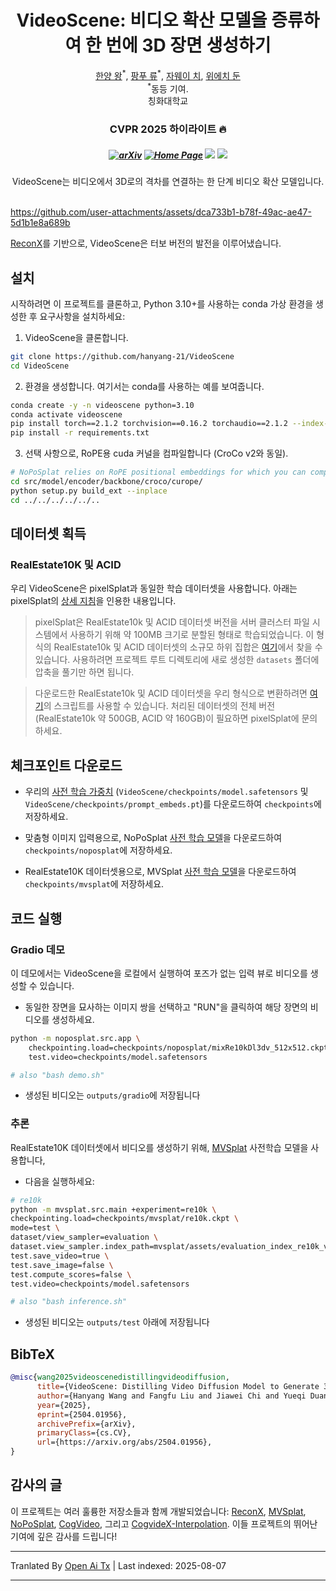 <p align="center">
  <h1 align="center">VideoScene: 비디오 확산 모델을 증류하여 한 번에 3D 장면 생성하기</h1>
  <p align="center">
    <a href="https://hanyang-21.github.io/">한양 왕</a><sup>*</sup>,
    <a href="https://liuff19.github.io/">팡푸 류</a><sup>*</sup>,
    <a href="https://github.com/hanyang-21/VideoScene">자웨이 치</a>,
    <a href="https://duanyueqi.github.io/">위에치 둔</a>
    <br>
    <sup>*</sup>동등 기여.
    <br>
    칭화대학교
  </p>
  <h3 align="center">CVPR 2025 하이라이트 🔥</h3>
  <h5 align="center">

[![arXiv](https://img.shields.io/badge/Arxiv-2403.20309-b31b1b.svg?logo=arXiv)](https://arxiv.org/abs/2504.01956) 
[![Home Page](https://img.shields.io/badge/Project-Website-green.svg)](https://hanyang-21.github.io/VideoScene)
<a><img src='https://img.shields.io/badge/License-MIT-blue'></a>
<a href='https://mp.weixin.qq.com/s/u6OUo5mHKPG6I3yYJPMC8Q'><img src='https://img.shields.io/badge/%E5%BE%AE%E4%BF%A1-%E4%B8%AD%E6%96%87%E4%BB%8B%E7%BB%8D-green'></a>

</h5>
  <!-- <h3 align="center"><a href="https://arxiv.org/abs/">논문</a> | <a href="">프로젝트 페이지</a> | <a href="">사전학습 모델</a> </h3> -->
<!--   <div align="center">
    <a href="https://news.ycombinator.com/item?id=41222655">
      <img
        alt="Featured on Hacker News"
        src="https://hackerbadge.vercel.app/api?id=41222655&type=dark"
      />
    </a>
  </div> -->

</p>

<div align="center">
VideoScene는 비디오에서 3D로의 격차를 연결하는 한 단계 비디오 확산 모델입니다.
</div>
</br>


https://github.com/user-attachments/assets/dca733b1-b78f-49ac-ae47-5d1b1e8a689b

[ReconX](https://github.com/liuff19/ReconX)를 기반으로, VideoScene은 터보 버전의 발전을 이루어냈습니다.



## 설치

시작하려면 이 프로젝트를 클론하고, Python 3.10+를 사용하는 conda 가상 환경을 생성한 후 요구사항을 설치하세요:

1. VideoScene을 클론합니다.
```bash
git clone https://github.com/hanyang-21/VideoScene
cd VideoScene
```
2. 환경을 생성합니다. 여기서는 conda를 사용하는 예를 보여줍니다.

```bash
conda create -y -n videoscene python=3.10
conda activate videoscene
pip install torch==2.1.2 torchvision==0.16.2 torchaudio==2.1.2 --index-url https://download.pytorch.org/whl/cu118
pip install -r requirements.txt
```

3. 선택 사항으로, RoPE용 cuda 커널을 컴파일합니다 (CroCo v2와 동일).
```bash
# NoPoSplat relies on RoPE positional embeddings for which you can compile some cuda kernels for faster runtime.
cd src/model/encoder/backbone/croco/curope/
python setup.py build_ext --inplace
cd ../../../../../..
```

## 데이터셋 획득

### RealEstate10K 및 ACID

우리 VideoScene은 pixelSplat과 동일한 학습 데이터셋을 사용합니다. 아래는 pixelSplat의 [상세 지침](https://github.com/dcharatan/pixelsplat?tab=readme-ov-file#acquiring-datasets)을 인용한 내용입니다.

> pixelSplat은 RealEstate10k 및 ACID 데이터셋 버전을 서버 클러스터 파일 시스템에서 사용하기 위해 약 100MB 크기로 분할된 형태로 학습되었습니다. 이 형식의 RealEstate10k 및 ACID 데이터셋의 소규모 하위 집합은 [여기](https://drive.google.com/drive/folders/1joiezNCyQK2BvWMnfwHJpm2V77c7iYGe?usp=sharing)에서 찾을 수 있습니다. 사용하려면 프로젝트 루트 디렉토리에 새로 생성한 `datasets` 폴더에 압축을 풀기만 하면 됩니다.

> 다운로드한 RealEstate10k 및 ACID 데이터셋을 우리 형식으로 변환하려면 [여기](https://github.com/dcharatan/real_estate_10k_tools)의 스크립트를 사용할 수 있습니다. 처리된 데이터셋의 전체 버전(RealEstate10k 약 500GB, ACID 약 160GB)이 필요하면 pixelSplat에 문의하세요.

## 체크포인트 다운로드

* 우리의 [사전 학습 가중치](https://wisemodel.cn/models/hanyang/VideoScene/file) (`VideoScene/checkpoints/model.safetensors` 및 `VideoScene/checkpoints/prompt_embeds.pt`)를 다운로드하여 `checkpoints`에 저장하세요.

* 맞춤형 이미지 입력용으로, NoPoSplat [사전 학습 모델](https://huggingface.co/botaoye/NoPoSplat/resolve/main/mixRe10kDl3dv_512x512.ckpt)을 다운로드하여 `checkpoints/noposplat`에 저장하세요.

* RealEstate10K 데이터셋용으로, MVSplat [사전 학습 모델](https://drive.google.com/drive/folders/14_E_5R6ojOWnLSrSVLVEMHnTiKsfddjU)을 다운로드하여 `checkpoints/mvsplat`에 저장하세요.

## 코드 실행

### Gradio 데모
이 데모에서는 VideoScene을 로컬에서 실행하여 포즈가 없는 입력 뷰로 비디오를 생성할 수 있습니다.

* 동일한 장면을 묘사하는 이미지 쌍을 선택하고 "RUN"을 클릭하여 해당 장면의 비디오를 생성하세요.


```bash
python -m noposplat.src.app \
    checkpointing.load=checkpoints/noposplat/mixRe10kDl3dv_512x512.ckpt \
    test.video=checkpoints/model.safetensors

# also "bash demo.sh"
```
* 생성된 비디오는 `outputs/gradio`에 저장됩니다

### 추론

RealEstate10K 데이터셋에서 비디오를 생성하기 위해, [MVSplat](https://github.com/donydchen/mvsplat) 사전학습 모델을 사용합니다,

* 다음을 실행하세요:

```bash
# re10k
python -m mvsplat.src.main +experiment=re10k \
checkpointing.load=checkpoints/mvsplat/re10k.ckpt \
mode=test \
dataset/view_sampler=evaluation \
dataset.view_sampler.index_path=mvsplat/assets/evaluation_index_re10k_video.json \
test.save_video=true \
test.save_image=false \
test.compute_scores=false \
test.video=checkpoints/model.safetensors

# also "bash inference.sh"
```

* 생성된 비디오는 `outputs/test` 아래에 저장됩니다


## BibTeX

```bibtex
@misc{wang2025videoscenedistillingvideodiffusion,
      title={VideoScene: Distilling Video Diffusion Model to Generate 3D Scenes in One Step}, 
      author={Hanyang Wang and Fangfu Liu and Jiawei Chi and Yueqi Duan},
      year={2025},
      eprint={2504.01956},
      archivePrefix={arXiv},
      primaryClass={cs.CV},
      url={https://arxiv.org/abs/2504.01956}, 
}
```

## 감사의 글

이 프로젝트는 여러 훌륭한 저장소들과 함께 개발되었습니다: [ReconX](https://github.com/liuff19/ReconX), [MVSplat](https://github.com/donydchen/mvsplat), [NoPoSplat](https://github.com/cvg/NoPoSplat), [CogVideo](https://github.com/THUDM/CogVideo), 그리고 [CogvideX-Interpolation](https://github.com/feizc/CogvideX-Interpolation). 이들 프로젝트의 뛰어난 기여에 깊은 감사를 드립니다!


---

Tranlated By [Open Ai Tx](https://github.com/OpenAiTx/OpenAiTx) | Last indexed: 2025-08-07

---